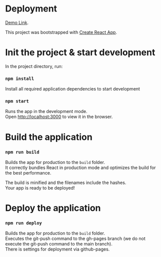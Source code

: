 # Deployment
[Demo Link](https://nullpointer-artem.github.io/merchant-tz/).

This project was bootstrapped with [Create React App](https://github.com/facebook/create-react-app).

# Init the project & start development

In the project directory, run:

### `npm install`
Install all required application dependencies to start development

### `npm start`
Runs the app in the development mode.\
Open [http://localhost:3000](http://localhost:3000) to view it in the browser.

# Build the application

### `npm run build`
Builds the app for production to the `build` folder.\
It correctly bundles React in production mode and optimizes the build for the best performance.

The build is minified and the filenames include the hashes.\
Your app is ready to be deployed!

# Deploy the application

### `npm run deploy`
Builds the app for production to the `build` folder.\
Executes the git-push command to the gh-pages branch (we do not execute the git-push command to the main branch).\
There is settings for deployment via github-pages.
